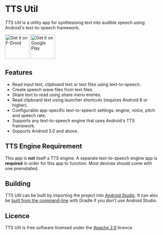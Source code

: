 TTS Util
========

*TTS Util* is a utility app for synthesising text into audible speech using Android's text-to-speech framework.

[<img src="https://fdroid.gitlab.io/artwork/badge/get-it-on.png"
     alt="Get it on F-Droid"
     height="80">](https://f-droid.org/packages/com.danefinlay.ttsutil/)
[<img src="https://play.google.com/intl/en_us/badges/images/generic/en-play-badge.png"
     alt="Get it on Google Play"
     height="80">](https://play.google.com/store/apps/details?id=com.danefinlay.ttsutil)

Features
--------

- Read input text, clipboard text or text files using text-to-speech.
- Create speech wave files from text files.
- Share text to read using share menu entries.
- Read clipboard text using launcher shortcuts (requires Android 8 or higher).
- Configurable app-specific text-to-speech settings: engine, voice, pitch and speech rate.
- Supports any text-to-speech engine that uses Android's TTS framework.
- Supports Android 5.0 and above.

TTS Engine Requirement
----------------------

This app is **not** itself a TTS engine. A separate text-to-speech engine app is **required** in order for this app to function. Most devices should come with one preinstalled.

Building
--------

*TTS Util* can be built by importing the project into [Android Studio](https://developer.android.com/studio). It can also be [built from the command-line](https://developer.android.com/studio/build/building-cmdline.html) with Gradle if you don't use Android Studio.

Licence
-------

TTS Util is free software licensed under the [Apache 2.0](https://www.apache.org/licenses/LICENSE-2.0.html) licence.
